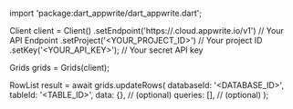 import 'package:dart_appwrite/dart_appwrite.dart';

Client client = Client()
    .setEndpoint('https://<REGION>.cloud.appwrite.io/v1') // Your API Endpoint
    .setProject('<YOUR_PROJECT_ID>') // Your project ID
    .setKey('<YOUR_API_KEY>'); // Your secret API key

Grids grids = Grids(client);

RowList result = await grids.updateRows(
    databaseId: '<DATABASE_ID>',
    tableId: '<TABLE_ID>',
    data: {}, // (optional)
    queries: [], // (optional)
);
